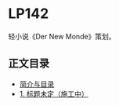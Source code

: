 # LP142

轻小说《Der New Monde》策划。

## 正文目录

- [简介与目录](https://neruthes.github.io/LP142/?read=0)
- [1. 标题未定（施工中）](https://neruthes.github.io/LP142/?read=1)

